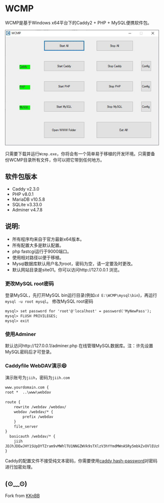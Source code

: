 # WCMP
WCMP是基于Windows x64平台下的Caddy2 + PHP + MySQL便携软件包。

![image](https://github.com/jiix/WCMP/raw/main/screenshot.jpg)

只需要下载并运行`Wcmp.exe`，你将会有一个简单易于移植的开发环境。只需要备份WCMP目录所有文件，你可以把它带到任何地方。

## 软件包版本
* Caddy v2.3.0
* PHP v8.0.1
* MariaDB v10.5.8
* SQLite v3.33.0
* Adminer v4.7.8

## 说明:

* 所有程序均来自于官方最新x64版本。
* 所有配置大多是默认配置。
* php fastcgi运行于9000端口。
* 使用相对路径以便于移植。
* Mysql数据库默认用户名为root，密码为空，请一定要及时更改。
* 默认网站目录是site01。你可以访问http://127.0.0.1 浏览。

### 更改MySQL root密码
登录MySQL，先打开MySQL bin运行目录(例如`cd E:\WCMP\mysql\bin`)，再运行`mysql -u root mysql`。
修改MySQL root密码
```
mysql> set password for 'root'@'localhost' = password('MyNewPass');
mysql> FLUSH PRIVILEGES;
mysql> exit
```
### 使用Adminer
默认访问http://127.0.0.1/adminer.php 在线管理MySQL数据库。注：许先设置MySQL密码后才可登录。
### Caddyfile WebDAV演示😄
演示账号为`jiih`，密码为`jiih.com`
```
www.yourdomain.com {
root *  ..\www\webdav

route {
 	rewrite /webdav /webdav/
	webdav /webdav/* {
		prefix /webdav
	}
	file_server
}
  basicauth /webdav/* {
	jiih JDJhJDEwJHY1SUpDYTZram9vMWhlTU1NNGZWVk9sTXlzV3hYYmdMWnA5Ry5mbkZvOVlEUzFBU2RERzUy
}
```
Caddy的配置文件不接受纯文本密码，你需要使用[caddy hash-password](https://caddyserver.com/docs/command-line#caddy-hash-password)对密码进行加密处理。
## (⊙﹏⊙)
Fork from [KKnBB](https://kknbb.com/stories/wcmp-windowscaddy2phpmysql-all-in-1-portable-package/)
